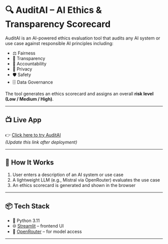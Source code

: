 # 🔍 AuditAI – AI Ethics & Transparency Scorecard

AuditAI is an AI-powered ethics evaluation tool that audits any AI system or use case against responsible AI principles including:

- ⚖️ Fairness  
- 🔎 Transparency  
- 📢 Accountability  
- 🔐 Privacy  
- 🛡️ Safety  
- 🗄️ Data Governance

The tool generates an ethics scorecard and assigns an overall **risk level (Low / Medium / High)**.

---

## 📺 Live App

👉 [Click here to try AuditAI](https://your-username.streamlit.app)  
*(Update this link after deployment)*

---

## 🧠 How It Works

1. User enters a description of an AI system or use case
2. A lightweight LLM (e.g., Mistral via OpenRouter) evaluates the use case
3. An ethics scorecard is generated and shown in the browser

---

## 📦 Tech Stack

- 🐍 Python 3.11  
- 🌐 [Streamlit](https://streamlit.io) – frontend UI  
- 🤖 [OpenRouter](https://openrouter.ai) – for model access  


---


 
 
